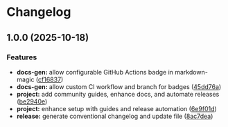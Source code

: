 # Changelog

## 1.0.0 (2025-10-18)


### Features

* **docs-gen:** allow configurable GitHub Actions badge in markdown-magic ([cf16837](https://github.com/ioncakephper/cli-scaffold/commit/cf168378b2b66ca170084007cdd069d30b2adf26))
* **docs-gen:** allow custom CI workflow and branch for badges ([45dd76a](https://github.com/ioncakephper/cli-scaffold/commit/45dd76ae5dd7a2f8d04178b7148a0189d2d3bf0d))
* **project:** add community guides, enhance docs, and automate releases ([be2940e](https://github.com/ioncakephper/cli-scaffold/commit/be2940e8024b358a7aa85c30a91636be4e00d5f4))
* **project:** enhance setup with guides and release automation ([6e9f01d](https://github.com/ioncakephper/cli-scaffold/commit/6e9f01d4b196709fa2550b96dc83a5e51a2900f5))
* **release:** generate conventional changelog and update file ([8ac7dea](https://github.com/ioncakephper/cli-scaffold/commit/8ac7dea21c60cffe35603dfe0cd5a0edfeb36f62))
